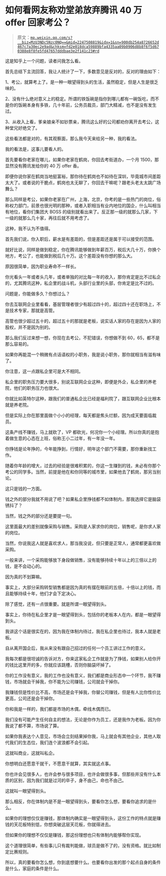 # 如何看网友称劝堂弟放弃腾讯 40 万 offer 回家考公？

> 原文：[`mp.weixin.qq.com/s?__biz=MzU3NDc5Nzc0NQ==&mid=2247508819&idx=1&sn=900db254a8726652d467c7a30ec2e9ad&chksm=fd2e018dca59889bfa4335aa09b0906d8b8f6f5d670388e8f8fe5fd47657dddbae3e2f141c23#rd`](http://mp.weixin.qq.com/s?__biz=MzU3NDc5Nzc0NQ==&mid=2247508819&idx=1&sn=900db254a8726652d467c7a30ec2e9ad&chksm=fd2e018dca59889bfa4335aa09b0906d8b8f6f5d670388e8f8fe5fd47657dddbae3e2f141c23#rd)

这是知乎上一个问题，读者问我怎么看。 

首先总结下主流回答，我让人统计了一下，多数意见是反对的，反对的理由如下：

1、考公，就算考上了。是一种一眼望得到头的生活，虽然稳定，但是人生是很乏味的。

2、没有什么绝对意义上的稳定。所谓的铁饭碗是指你到哪儿都有一碗饭吃，而不是你的饭碗本身有多铁，几十年前，公务员裁员，部门大精减，也不是没有发生过。

3、从收入上看，爹亲娘亲不如钞票亲，腾讯这么好的公司都劝你离开去考公，这种堂兄好绝交了。 

这些看法都是对的，有其观察面，那么我今天来给另一种，我的看法。 

我的看法是，这事儿要看人的。

首先要看你老家在哪儿，如果你老家在鹤岗，你回去考街道办，一个月 1500，那显然没有腾讯发给你的 40 万 offer 香。

即便你说你家在鹤岗当地挺富裕，那你待在鹤岗也不如待在深圳，毕竟城市间差距太大了。或者说的干脆点，鹤岗也太无聊了，你回去干嘛呢？跟老头老太太跳广场舞么？ 

那么同样是考公，如果你老家在广州，上海，北京，你考的是一些热门的岗位，俗称权力部门，前景也很光明的那种，或者入职相当有业内地位的国企，什么叫相当有地位，看你们集团大 BOSS 的级别就看出来了。反正那一级的就那么几家，下一级的就那么几十家，再往后就不用考虑了。 

这种，我不认为不值得。 

首先我们说，你入职后，薪水是有差距的，但是差距还是属于可以接受的范围。

就好比说，同样是做到稳定，你在腾讯能够做到年薪百万，税后大几十万，你换个地方，考公了，也能做到税后几十万。这个差距没有你想的那么大。 

原因很简单，因为职业寿命不一样长。 

你光看头一年或者头几年，或者单独的对比每一年的收入，那你肯定是比不过私企的，尤其腾讯这种，私企里的战斗机，头部行业里的头部，你肯定是比不过的。 

问题是，你能做多久？你想过么？ 

你去互联网企业里看看，基层管理者很少有超过四十的，超过四十还在职场上，不是技术专家，那就是高管。 

高管也很少超过五十的，超过五十的那就是老板，说实话人家的存在是因为人家的股权，并不是因为别的。

那么我们反过来想一想，你现在去考公，不犯错误，你想做不到 60，65，都不是那么容易的。

如果你再能混一个稍微有点话语权的小职务，我是说小职务，那你就相当有滋有味了。 

你注意，这一点跟私企里可是大不相同。 

私企里的职务压力要大很多，别说互联网企业这种，即便是外企，私企里的养老院，他们的职务压力也很大。 

你就比如英特尔这种，跟我们的普通私企比已经是福利院了，跟互联网企业比根本就是养老院。

但是实际上你在那里面做个小小的经理，每天都是焦头烂额，因为成天要面临裁员。

这条产线不赚钱，马上就砍了，VP 都砍光，何况你一个小经理。所以你真的是抱着做生意的心态在上班，俗称王小二过年，有一年没一年。

你挣钱是论年挣的，今年能挣到，行情好，明年这个部门不需要，那你重新找工作。

随着你年龄的增大，过去的经验是很难积累的，你这一生赚到的钱，未必有你那个考公的同学多。当然，前提是他在和你同等的城市里，如果他去了鹤岗，那另当别论。 

这只是钱的一方面。

钱之外的部分我就不用说了吧？如果私企里挣钱都不如体制内，那我选择它是脑袋锈抖了？

当然，钱之外的部分还是要提一句。 

这里面最大的差别就像采购与销售。采购是人家求你的岗位，销售呢，是你求人家的岗位。 

当然，你说我这人就是喜欢求人，那当我没说，但只要是正常人，通常都更喜欢做采购。

一般来讲，一个采购能够放下身段做销售，没有能够持续十年以上的三倍以上的钱，是不会动心的。 

因为真的不划算嘛。 

事实上，大部分采购转型销售都是因为真的有摆在眼前的五倍，十倍以上的钱，而且能够持续十年，他们才会下定决心。

除了感觉，还有一点很重要。就是所谓一眼望得到头。 

事实上，你待在私企里才是一眼望得到头，包括你的老板本人在内，都是一眼望得到头。

我讲这个话是很实在的，因为我在体制内待过，我在私企里也待过，我本人就是老板。

自从离开国企后，我从来没有跟自己招过的任何一个员工讲过工作的意义。

我每次都是很坦诚的告诉对方，你来这家私企工作就是为了挣钱，如果别人给你开的钱比这里开的多，你就应该跳槽，否则你脑袋坏掉了。 

你的工作没有意义，我的工作也没有意义，我们都是商业形态中一个环节，我不赚钱，市场就会干掉我，你不能为公司赚钱，公司就会干掉你。

我赚钱但是性价比不高，市场还是会干掉我，你替公司赚钱，但是有人比你性价比更高，公司还是会干掉你。 

你和我是一样的，我们都是市场的木偶，牵线木偶而已。

我们没有可能产生任何自主的想法，无论是你作为员工，还是我作为老板。因为你我说了都不算，市场说了算。 

如果你我表达个人意见，市场会立刻结果掉你我，马上就会有其他企业，其他人取代我们的生态位，我们连个波浪都不会引起。

这就叫商业，这就叫私企。

你想明白还愿意干就干，不愿意干就算，其实就这点事。 

你也许会见很多人，也许会参与很多项目，也许会做很多事，但那些并没有什么本质的区别，因为我们就是过河的卒子，身不由己，命也不由己。 

这就叫一眼望得到头。

那么相反，你在体制内是不是一眼望得到头，要看你怎么想，要看你追求的是什么。 

如果你的理想仅仅是赚钱，那体制内确实是一眼望得到头，这份工作的特点就是赚钱的天花板特别低，你想突破这层天花板，你就得进去。

但如果你的理想不仅仅是赚钱，那这份理想也只有体制内能够帮你实现。

这个道理很简单，有些事儿只有裁判能做，球员是做不了的，没有资格。就比如制定比赛规则。

所以，真的要看你怎么想，你到底想要什么。也要看你出发的那个起点自身的条件是什么，家庭的条件是什么。